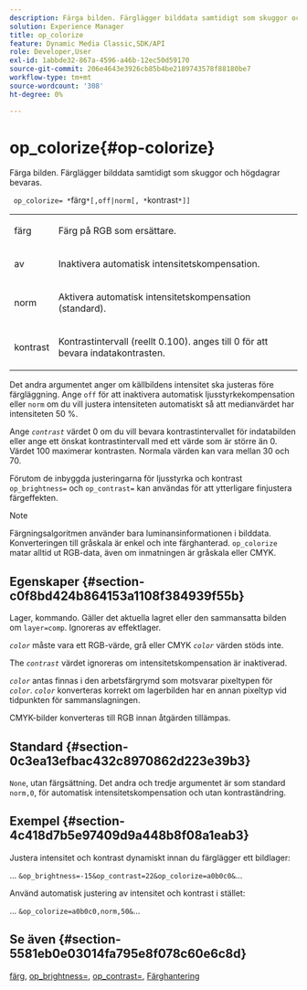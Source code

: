```yaml
---
description: Färga bilden. Färglägger bilddata samtidigt som skuggor och högdagrar bevaras.
solution: Experience Manager
title: op_colorize
feature: Dynamic Media Classic,SDK/API
role: Developer,User
exl-id: 1abbde32-867a-4596-a46b-12ec50d59170
source-git-commit: 206e4643e3926cb85b4be2189743578f88180be7
workflow-type: tm+mt
source-wordcount: '308'
ht-degree: 0%

---
```


# op_colorize{#op-colorize}

Färga bilden. Färglägger bilddata samtidigt som skuggor och högdagrar bevaras.

` op_colorize= *`färg`*[,off|norm[, *`kontrast`*]]`

<table id="simpletable_768D6CDF3F734E7F89DC7AB2EAAC0C77"> 
 <tr class="strow"> 
  <td class="stentry"> <p> <span class="varname"> färg </span> </p> </td> 
  <td class="stentry"> <p>Färg på RGB som ersättare. </p> </td> 
 </tr> 
 <tr class="strow"> 
  <td class="stentry"> <p> <span class="codeph"> av </span> </p> </td> 
  <td class="stentry"> <p>Inaktivera automatisk intensitetskompensation. </p> </td> 
 </tr> 
 <tr class="strow"> 
  <td class="stentry"> <p> <span class="codeph"> norm </span> </p> </td> 
  <td class="stentry"> <p>Aktivera automatisk intensitetskompensation (standard). </p> </td> 
 </tr> 
 <tr class="strow"> 
  <td class="stentry"> <p> <span class="varname"> kontrast </span> </p> </td> 
  <td class="stentry"> <p>Kontrastintervall (reellt 0.100). anges till 0 för att bevara indatakontrasten. </p> </td> 
 </tr> 
</table>

Det andra argumentet anger om källbildens intensitet ska justeras före färgläggning. Ange `off` för att inaktivera automatisk ljusstyrkekompensation eller `norm` om du vill justera intensiteten automatiskt så att medianvärdet har intensiteten 50 %.

Ange *`contrast`* värdet 0 om du vill bevara kontrastintervallet för indatabilden eller ange ett önskat kontrastintervall med ett värde som är större än 0. Värdet 100 maximerar kontrasten. Normala värden kan vara mellan 30 och 70.

Förutom de inbyggda justeringarna för ljusstyrka och kontrast `op_brightness=` och `op_contrast=` kan användas för att ytterligare finjustera färgeffekten.

>[!NOTE]
>
>Färgningsalgoritmen använder bara luminansinformationen i bilddata. Konverteringen till gråskala är enkel och inte färghanterad. `op_colorize` matar alltid ut RGB-data, även om inmatningen är gråskala eller CMYK.

## Egenskaper {#section-c0f8bd424b864153a1108f384939f55b}

Lager, kommando. Gäller det aktuella lagret eller den sammansatta bilden om `layer=comp`. Ignoreras av effektlager.

*`color`* måste vara ett RGB-värde, grå eller CMYK *`color`* värden stöds inte.

The *`contrast`* värdet ignoreras om intensitetskompensation är inaktiverad.

*`color`* antas finnas i den arbetsfärgrymd som motsvarar pixeltypen för *`color`*. *`color`* konverteras korrekt om lagerbilden har en annan pixeltyp vid tidpunkten för sammanslagningen.

CMYK-bilder konverteras till RGB innan åtgärden tillämpas.

## Standard {#section-0c3ea13efbac432c8970862d223e39b3}

`None`, utan färgsättning. Det andra och tredje argumentet är som standard `norm,0`, för automatisk intensitetskompensation och utan kontraständring.

## Exempel {#section-4c418d7b5e97409d9a448b8f08a1eab3}

Justera intensitet och kontrast dynamiskt innan du färglägger ett bildlager:

… `&op_brightness=-15&op_contrast=22&op_colorize=a0b0c0&`…

Använd automatisk justering av intensitet och kontrast i stället:

… `&op_colorize=a0b0c0,norm,50&`…

## Se även {#section-5581eb0e03014fa795e8f078c60e6c8d}

[färg](/help/aem-is-ir-api/is-api/http-ref/image-serving-api-ref/c-http-protocol-reference/c-data-types/r-is-http-color.md), [op_brightness=](../../../../../is-api/http-ref/image-serving-api-ref/c-http-protocol-reference/c-command-reference/r-op-brightness.md#reference-edf79dc41ae5411c80bec3ee3731c58a), [op_contrast=](../../../../../is-api/http-ref/image-serving-api-ref/c-http-protocol-reference/c-command-reference/r-op-contrast.md#reference-b26dfa9869fd43bebea0fbb8e9fe743d), [Färghantering](../../../../../is-api/http-ref/image-serving-api-ref/c-http-protocol-reference/c-syntax-and-features/r-color-management.md#reference-c7e4a72d589145189f7e4bcb6b4544d7)
